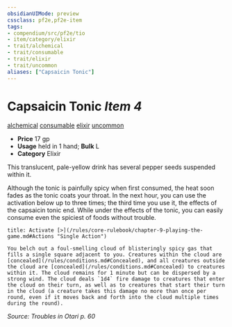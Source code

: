 ```yaml
---
obsidianUIMode: preview
cssclass: pf2e,pf2e-item
tags:
- compendium/src/pf2e/tio
- item/category/elixir
- trait/alchemical
- trait/consumable
- trait/elixir
- trait/uncommon
aliases: ["Capsaicin Tonic"]
---
```

# Capsaicin Tonic *Item 4*  
[alchemical](/rules/traits/alchemical.md)  [consumable](/rules/traits/consumable.md)  [elixir](/rules/traits/elixir.md)  [uncommon](/rules/traits/uncommon.md)  

- **Price** 17 gp
- **Usage** held in 1 hand; **Bulk** L
- **Category** Elixir

This translucent, pale-yellow drink has several pepper seeds suspended within it.

Although the tonic is painfully spicy when first consumed, the heat soon fades as the tonic coats your throat. In the next hour, you can use the activation below up to three times; the third time you use it, the effects of the capsaicin tonic end. While under the effects of the tonic, you can easily consume even the spiciest of foods without trouble.

```ad-embed-ability
title: Activate [>](/rules/core-rulebook/chapter-9-playing-the-game.md#Actions "Single Action")

You belch out a foul-smelling cloud of blisteringly spicy gas that fills a single square adjacent to you. Creatures within the cloud are [concealed](/rules/conditions.md#Concealed), and all creatures outside the cloud are [concealed](/rules/conditions.md#Concealed) to creatures within it. The cloud remains for 1 minute but can be dispersed by a strong wind. The cloud deals `1d4` fire damage to creatures that enter the cloud on their turn, as well as to creatures that start their turn in the cloud (a creature takes this damage no more than once per round, even if it moves back and forth into the cloud multiple times during the round).
```

*Source: Troubles in Otari p. 60*
